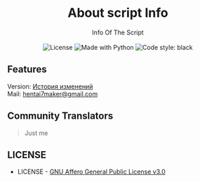 <h1 align="center">About script Info</h1>
<p align="center">
    Info Of The Script
    <br /><br />
    <img alt="License" src="https://img.shields.io/badge/License%3A-GNU%20Affero%20General%20Public%20License%20v3.0-brightgreen">
    <img alt="Made with Python" src="https://img.shields.io/badge/Made%20with-Python-%23FFD242?logo=python&logoColor=white">
    <img alt="Code style: black" src="https://img.shields.io/badge/code%20style-black-000000.svg"> 

</p>



<h2 class="code-line" data-line-start=9 data-line-end=10 ><a id="Features_9"></a>Features</h2>

<p class="has-line-data" data-line-start="12" data-line-end="14">Version: <a href="https://www.python.org/downloads/">История изменений</a><br>
Mail: <a href="mailto:hentai7maker@gmail.com">hentai7maker@gmail.com</a></p>

<h2 class="code-line" data-line-start=18 data-line-end=19 ><a id="Community_Translators_18"></a>Community Translators</h2>

<blockquote>
<p class="has-line-data" data-line-start="20" data-line-end="21">Just me</p>
</blockquote>

<h2 class="code-line" data-line-start=18 data-line-end=19 ><a id="LICENSE"></a>LICENSE</h2>


<ul>
<li class="has-line-data" data-line-start="23" data-line-end="24">LICENSE - <a href="https://github.com/Basefilespython/pydiscbot/blob/main/LICENSE">GNU Affero General Public License v3.0</a></li>
</ul>
